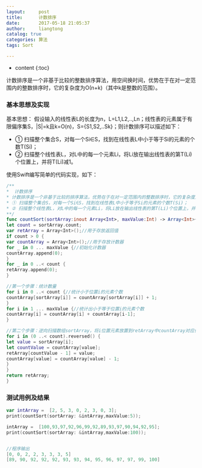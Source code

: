 ```yaml
---
layout:     post
title:      计数排序
date:       2017-05-18 21:05:37
author:     liangtong
catalog: true
categories: 算法
tags: Sort

---
```


* content
{:toc}

​	计数排序是一个非基于比较的整数排序算法，用空间换时间，优势在于在对一定范围内的整数排序时，它的复杂度为Ο(n+k)（其中k是整数的范围）。



### 基本思想及实现   
基本思想： 假设输入的线性表L的长度为n，L=L1,L2,..,Ln；线性表的元素属于有限偏序集S，|S|=k且k=O(n)，S={S1,S2,..Sk}；则计数排序可以描述如下：      
* ① 扫描整个集合S，对每一个Si∈S，找到在线性表L中小于等于Si的元素的个数T(Si)；
* ② 扫描整个线性表L，对L中的每一个元素Li，将Li放在输出线性表的第T(Li)个位置上，并将T(Li)减1。

使用Swift编写简单的代码实现，如下：    
```Swift
/**
*  计数排序
* 计数排序是一个非基于比较的排序算法，优势在于在对一定范围内的整数排序时，它的复杂度为Ο(n+k)（其中k是整数的范围），快于任何比较排序算法。当然这是一种牺牲空间换取时间的做法，而且当O(k)>O(n*log(n))的时候其效率反而不如基于比较的排序。
* ① 扫描整个集合S，对每一个Si∈S，找到在线性表L中小于等于Si的元素的个数T(Si)；
* ② 扫描整个线性表L，对L中的每一个元素Li，将Li放在输出线性表的第T(Li)个位置上，并将T(Li)减1。
**/
func countSort(sortArray:inout Array<Int>, maxValue:Int) -> Array<Int>{
let count = sortArray.count;
var retArray = Array<Int>();//用于存放返回值
if count > 0 {
var countArray = Array<Int>();//用于存放计数器
for _ in 0 ... maxValue {//初始化计数器
countArray.append(0);
}
for _ in 0 ..< count {
retArray.append(0);
}

//第一个步骤：统计数量
for i in 0 ..< count {//统计小于位置i的元素个数
countArray[sortArray[i]] = countArray[sortArray[i]] + 1;
}
for i in 1 ... maxValue {//统计出小于等于位置i的元素个数
countArray[i] = countArray[i] + countArray[i-1];
}

//第二个步骤：逆向扫描数组sortArray，将i位置元素放置到retArray中countArray对应值的位置上，同时修正countArray的值
for i in (0 ..< count).reversed() {
let value = sortArray[i];
let countValue = countArray[value];
retArray[countValue - 1] = value;
countArray[value] = countArray[value] - 1;
}
}
return retArray;
}
```

### 测试用例及结果

```Swift
var intArray =  [2, 5, 3, 0, 2, 3, 0, 3];
print(countSort(sortArray: &intArray,maxValue:5));

intArray =  [100,93,97,92,96,99,92,89,93,97,90,94,92,95];
print(countSort(sortArray: &intArray,maxValue:100));


//程序输出
[0, 0, 2, 2, 3, 3, 3, 5]
[89, 90, 92, 92, 92, 93, 93, 94, 95, 96, 97, 97, 99, 100]

```

